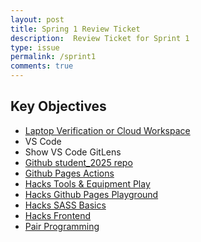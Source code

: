 ```yaml
---
layout: post
title: Spring 1 Review Ticket
description:  Review Ticket for Sprint 1
type: issue
permalink: /sprint1
comments: true
---
```


## Key Objectives

- [Laptop Verification or Cloud Workspace]({{site.baseurl}}/devops/tools/verify)
- VS Code 
- Show VS Code GitLens
- [Github student_2025 repo](https://github.com/dino596/arthur_2025)
- [Github Pages Actions](https://dino596.github.io/arthur_2025)
- [Hacks Tools & Equipment Play]({{site.baseurl}}/2024/08/22/sprint1_hacks_IPYNB_2_.html)
- [Hacks Github Pages Playground]({{site.baseurl}}/github/pages/hacks)
- [Hacks SASS Basics]({{site.baseurl}}/sass_basics/play)
- [Hacks Frontend]({{site.baseurl}}/frontend/basics/playground)
- [Pair Programming]({{site.baseurl}}/2024/08/22/sprint1_hacks_IPYNB_2_.html)